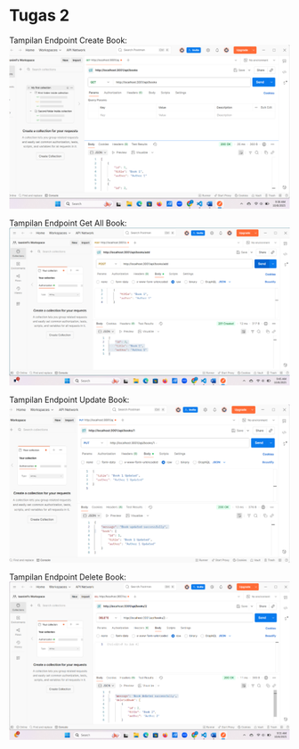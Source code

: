 # Tugas 2

Tampilan Endpoint Create Book:  
![Tampilan Endpoint Create Book](ss/GET.png)

Tampilan Endpoint Get All Book:  
![Tampilan Endpoint Get All Book](ss/POST.png)

Tampilan Endpoint Update Book:  
![Tampilan Endpoint Update Book](ss/PUT.png)

Tampilan Endpoint Delete Book:  
![Tampilan Endpoint Delete Book](ss/DELETE.png)
